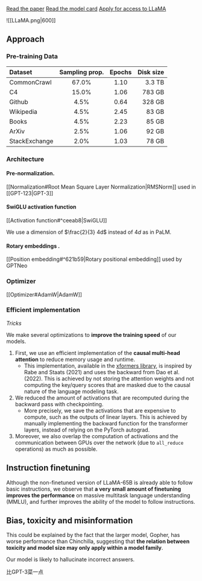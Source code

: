 
[Read the paper](https://arxiv.org/abs/2302.13971)
[Read the model card](https://github.com/facebookresearch/llama/blob/main/MODEL_CARD.md)
[Apply for access to LLaMA](https://docs.google.com/forms/d/e/1FAIpQLSfqNECQnMkycAp2jP4Z9TFX0cGR4uf7b_fBxjY_OjhJILlKGA/viewform)

![[LLaMA.png|600]]

## Approach

### Pre-training Data

| Dataset | Sampling prop. | Epochs | Disk size |
| :--- | :---: | :---: | ---: |
| CommonCrawl | 67.0% | 1.10 | 3.3 TB |
| C4 | 15.0% | 1.06 | 783 GB |
| Github | 4.5% | 0.64 | 328 GB |
| Wikipedia | 4.5% | 2.45 | 83 GB |
| Books | 4.5% | 2.23 | 85 GB |
| ArXiv | 2.5% | 1.06 | 92 GB |
| StackExchange | 2.0% | 1.03 | 78 GB |

### Architecture

#### Pre-normalization.

[[Normalization#Root Mean Square Layer Normalization|RMSNorm]] used in [[GPT-123|GPT-3]]

#### SwiGLU activation function

[[Activation function#^ceeab8|SwiGLU]]

We use a dimension of $\frac{2}{3} 4d$ instead of $4d$ as in PaLM.

#### Rotary embeddings .

[[Position embedding#^621b59|Rotary positional embedding]] used by GPTNeo

### Optimizer

[[Optimizer#AdamW|AdamW]]

### Efficient implementation
*Tricks*

We make several optimizations to **improve the training speed** of our models.

1. First, we use an efficient implementation of the **causal multi-head attention** to reduce memory usage and runtime.
	- This implementation, available in the [xformers library](https://github.com/facebookresearch/xformers), is inspired by Rabe and Staats (2021) and uses the backward from Dao et al. (2022). This is achieved by not storing the attention weights and not computing the key/query scores that are masked due to the causal nature of the language modeling task.
2. We reduced the amount of activations that are recomputed during the backward pass with checkpointing.
	- More precisely, we save the activations that are expensive to compute, such as the outputs of linear layers. This is achieved by manually implementing the backward function for the transformer layers, instead of relying on the PyTorch autograd.
3. Moreover, we also overlap the computation of activations and the communication between GPUs over the network (due to `all_reduce` operations) as much as possible.

## Instruction finetuning

Although the non-finetuned version of LLaMA-65B is already able to follow basic instructions, we observe that **a very small amount of finetuning improves the performance** on massive multitask language understanding (MMLU), and further improves the ability of the model to follow instructions.

## Bias, toxicity and misinformation

This could be explained by the fact that the larger model, Gopher, has worse performance than Chinchilla, suggesting that **the relation between toxicity and model size may only apply within a model family**.

Our model is likely to hallucinate incorrect answers.

比GPT-3菜一点


